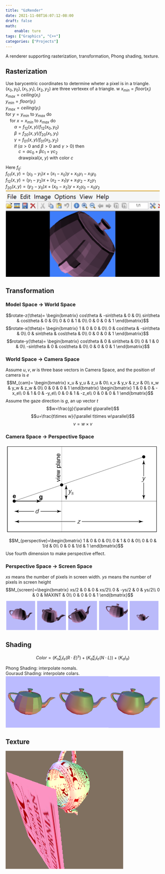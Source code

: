 ```yaml
---
title: "GzRender"
date: 2021-11-08T16:07:12-08:00
draft: false
math:
    enable: ture
tags: ["Graphics", "C++"]
categories: ["Projects"]
---
```

A renderer supporting rasterization, transformation, Phong shading, texture.
<!--more-->
## Rasterization
Use barycentric coordinates to determine wheter a pixel is in a triangle.  
$(x_0, y_0),(x_1,y_1),(x_2,y_2)$ are three vertexex of a triangle.  w
$x_{min}=floor(x_i)$  
$x_{max}=ceiling(x_i)$  
$y_{min}=floor(y_i)$  
$y_{max}=ceiling(y_i)$  
for $y=y_{min}$ to $y_{max}$ do  
&emsp;for $x=x_{min}$ to $x_{max}$ do  
&emsp;&emsp;$\alpha=f_{12}(x,y)/f_{12}(x_0, y_0)$  
&emsp;&emsp;$\beta=f_{20}(x,y)/f_{20}(x_1, y_1)$  
&emsp;&emsp;$\gamma=f_{01}(x,y)/f_{01}(x_2, y_2)$  
&emsp;&emsp;if ($\alpha>0$ and $\beta>0$ and $\gamma>0$) then  
&emsp;&emsp;&emsp;$c=\alpha c_0+\beta c_1+\gamma c_2$  
&emsp;&emsp;&emsp;drawpixal($x$, $y$) with color $c$

Here $f_{ij}:$  
$f_{01}(x, y)=(y_0-y_1)x+(x_1-x_0)y+x_0y_1-x_1y_0$  
$f_{12}(x, y)=(y_1-y_2)x+(x_2-x_1)y+x_1y_2-x_2y_1$  
$f_{20}(x, y)=(y_2-y_0)x+(x_0-x_2)y+x_2y_0-x_0y_2$
![](https://raw.githubusercontent.com/shuaiqifeiyang/Tiramisu/main/content/posts/projects/img/GzRender2.png)  

## Transformation
### Model Space -> World Space
$$rotate-z(\theta)=
\begin{bmatrix}
cos\theta & -sin\theta & 0 & 0\\
sin\theta & cos\theta & 0 & 0\\
0 & 0 & 1 & 0\\
0 & 0 & 0 & 1
\end{bmatrix}$$
$$rotate-x(\theta)=
\begin{bmatrix}
1 & 0 & 0 & 0\\
0 & cos\theta & -sin\theta & 0\\
0 & sin\theta & cos\theta & 0\\
0 & 0 & 0 & 1
\end{bmatrix}$$
$$rotate-y(\theta)=
\begin{bmatrix}
cos\theta & 0 & sin\theta & 0\\
0 & 1 & 0 & 0\\
-sin\theta & 0 & cos\theta & 0\\
0 & 0 & 0 & 1
\end{bmatrix}$$
### World Space -> Camera Space
Assume $u,v,w$ is three base vectors in Camera Space, and the position of camera is $e$
$$M_{cam}=
\begin{bmatrix}
x_u & y_u & z_u & 0\\
x_v & y_v & z_v & 0\\
x_w & y_w & z_w & 0\\
0 & 0 & 0 & 1
\end{bmatrix}
\begin{bmatrix}
1 & 0 & 0 & -x_e\\
0 & 1 & 0 & -y_e\\
0 & 0 & 1 & -z_e\\
0 & 0 & 0 & 1
\end{bmatrix}$$
Assume the gaze direction is $g$, an up vector $t$
$$w=\frac{g}{\parallel g\parallel}$$
$$u=\frac{t\times w}{\parallel t\times w\parallel}$$
$$v=w\times v$$
### Camera Space -> Perspective Space
![](https://raw.githubusercontent.com/shuaiqifeiyang/Tiramisu/main/content/posts/projects/img/GzRender1.png)  
$$M_{perspective}=\begin{bmatrix}
1 & 0 & 0 & 0\\
0 & 1 & 0 & 0\\
0 & 0 & 1/d & 0\\
0 & 0 & 1/d & 1
\end{bmatrix}$$
Use fourth dimension to make perspective effect.
### Perspective Space -> Screen Space
$xs$ means the number of pixels in screen width. $ys$ means the number of pixels in screen height
$$M_{screen}=\begin{bmatrix}
xs/2 & 0 & 0 & xs/2\\
0 & -ys/2 & 0 & ys/2\\
0 & 0 & MAXINT & 0\\
0 & 0 & 0 & 1
\end{bmatrix}$$
![](https://raw.githubusercontent.com/shuaiqifeiyang/Tiramisu/main/content/posts/projects/img/GzRender3.png)  
## Shading
$$Color=(K_s\sum_{l}l_e(R\cdot E)^s) + (K_d\sum_{l}l_e(N\cdot L))+(K_al_a)$$

Phong Shading: interpolate nomals.  
Gouraud Shading: interpolate colars.
![](https://raw.githubusercontent.com/shuaiqifeiyang/Tiramisu/main/content/posts/projects/img/GzRender4.png)  
## Texture
![](https://raw.githubusercontent.com/shuaiqifeiyang/Tiramisu/main/content/posts/projects/img/GzRender5.png)  
